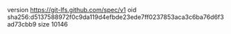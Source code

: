 version https://git-lfs.github.com/spec/v1
oid sha256:d5137588972f0c9da119d4efbde23ede7ff0237853aca3c6ba76d6f3ad73cbb9
size 10146
